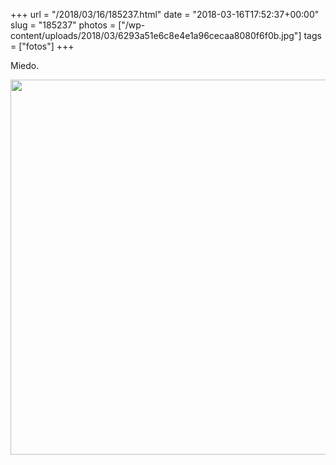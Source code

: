 +++
url = "/2018/03/16/185237.html"
date = "2018-03-16T17:52:37+00:00"
slug = "185237"
photos = ["/wp-content/uploads/2018/03/6293a51e6c8e4e1a96cecaa8080f6f0b.jpg"]
tags = ["fotos"]
+++

Miedo.

<img src="/wp-content/uploads/2018/03/6293a51e6c8e4e1a96cecaa8080f6f0b.jpg" width="600" height="600" />
